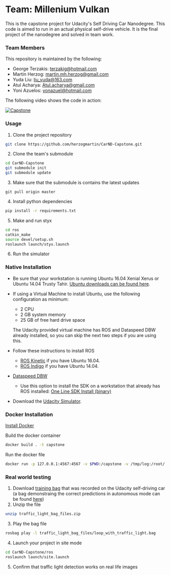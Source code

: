 Team: Millenium Vulkan
============

This is the capstone project for Udacity's Self Driving Car Nanodegree. This code is aimed to run in an actual physical self-drive vehicle.
It is the final project of the nanodegree and solved in team work.
 
### Team Members

This repository is maintained by the following:
- George Terzakis: terzakig@hotmail.com 
- Martin Herzog: martin.mh.herzog@gmail.com
- Yuda Liu: liu_yuda@163.com 
- Atul Acharya: Atul.acharya@gmail.com
- Yoni Azuelos: yonazuel@hotmail.com 

The following video shows the code in action:

[![Capstone](http://img.youtube.com/vi/1KDDv5UTwig/0.jpg)](http://www.youtube.com/watch?v=1KDDv5UTwig "CarND Capstone Project")

### Usage

1. Clone the project repository
```bash
git clone https://github.com/herzogmartin/CarND-Capstone.git
```

2. Clone the team's submodule
```bash
cd CarND-Capstone
git submodule init
git submodule update
```
3. Make sure that the submodule is contains the latest updates
```
git pull origin master
```

4. Install python dependencies
```bash
pip install -r requirements.txt
```
5. Make and run styx
```bash
cd ros
catkin_make
source devel/setup.sh
roslaunch launch/styx.launch
```
6. Run the simulator

### Native Installation

* Be sure that your workstation is running Ubuntu 16.04 Xenial Xerus or Ubuntu 14.04 Trusty Tahir. [Ubuntu downloads can be found here](https://www.ubuntu.com/download/desktop).
* If using a Virtual Machine to install Ubuntu, use the following configuration as minimum:
  * 2 CPU
  * 2 GB system memory
  * 25 GB of free hard drive space

  The Udacity provided virtual machine has ROS and Dataspeed DBW already installed, so you can skip the next two steps if you are using this.

* Follow these instructions to install ROS
  * [ROS Kinetic](http://wiki.ros.org/kinetic/Installation/Ubuntu) if you have Ubuntu 16.04.
  * [ROS Indigo](http://wiki.ros.org/indigo/Installation/Ubuntu) if you have Ubuntu 14.04.
* [Dataspeed DBW](https://bitbucket.org/DataspeedInc/dbw_mkz_ros)
  * Use this option to install the SDK on a workstation that already has ROS installed: [One Line SDK Install (binary)](https://bitbucket.org/DataspeedInc/dbw_mkz_ros/src/81e63fcc335d7b64139d7482017d6a97b405e250/ROS_SETUP.md?fileviewer=file-view-default)
* Download the [Udacity Simulator](https://github.com/udacity/CarND-Capstone/releases/tag/v1.2).

### Docker Installation
[Install Docker](https://docs.docker.com/engine/installation/)

Build the docker container
```bash
docker build . -t capstone
```

Run the docker file
```bash
docker run -p 127.0.0.1:4567:4567 -v $PWD:/capstone -v /tmp/log:/root/.ros/ --rm -it capstone
```

### Real world testing
1. Download [training bag](https://drive.google.com/file/d/0B2_h37bMVw3iYkdJTlRSUlJIamM/view?usp=sharing) that was recorded on the Udacity self-driving car (a bag demonstraing the correct predictions in autonomous mode can be found [here](https://drive.google.com/open?id=0B2_h37bMVw3iT0ZEdlF4N01QbHc))
2. Unzip the file
```bash
unzip traffic_light_bag_files.zip
```
3. Play the bag file
```bash
rosbag play -l traffic_light_bag_files/loop_with_traffic_light.bag
```
4. Launch your project in site mode
```bash
cd CarND-Capstone/ros
roslaunch launch/site.launch
```
5. Confirm that traffic light detection works on real life images
